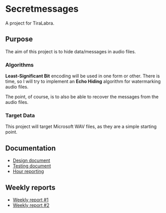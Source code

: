 # Secretmessages

A project for TiraLabra.

## Purpose

The aim of this project is to hide data/messages in audio files. 

### Algorithms
 
 __Least-Significant Bit__ encoding will be used in one form or other.
  There is time, so I will try to implement an __Echo Hiding__ algorithm for watermarking audio files.

  The point, of course, is to also be able to recover the messages from the audio files.

### Target Data

This project will target Microsoft WAV files, as they are a simple starting point.

## Documentation

- [Design document](/documentation/design.md)
- [Testing document](/documentation/testing.md)
- [Hour reporting](/documentation/hours.md)


## Weekly reports

- [Weekly report #1](/documentation/report1.md)
- [Weekly report #2](/documentation/report2.md)



